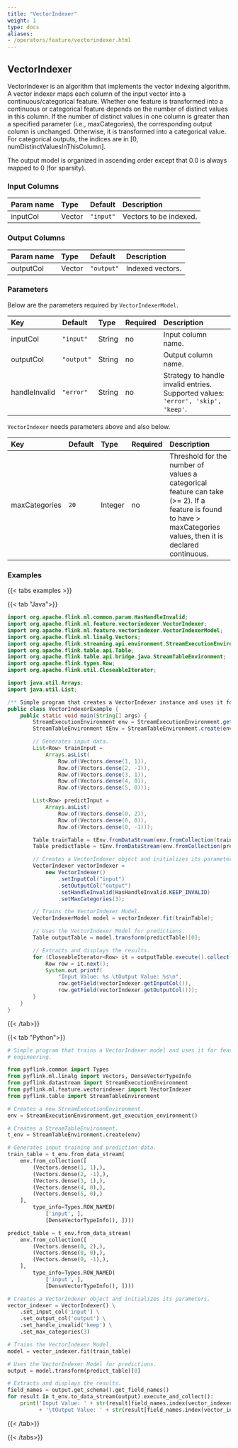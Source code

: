 ```yaml
---
title: "VectorIndexer"
weight: 1
type: docs
aliases:
- /operators/feature/vectorindexer.html
---
```


<!--
Licensed to the Apache Software Foundation (ASF) under one
or more contributor license agreements.  See the NOTICE file
distributed with this work for additional information
regarding copyright ownership.  The ASF licenses this file
to you under the Apache License, Version 2.0 (the
"License"); you may not use this file except in compliance
with the License.  You may obtain a copy of the License at

  http://www.apache.org/licenses/LICENSE-2.0

Unless required by applicable law or agreed to in writing,
software distributed under the License is distributed on an
"AS IS" BASIS, WITHOUT WARRANTIES OR CONDITIONS OF ANY
KIND, either express or implied.  See the License for the
specific language governing permissions and limitations
under the License.
-->

## VectorIndexer

VectorIndexer is an algorithm that implements the vector 
indexing algorithm. A vector indexer maps each column of
the input vector into a continuous/categorical feature.
Whether one feature is transformed into a continuous or
categorical feature depends on the number of distinct 
values in this column. If the number of distinct values
in one column is greater than a specified parameter 
(i.e., maxCategories), the corresponding output column
is unchanged. Otherwise, it is transformed into a 
categorical value. For categorical outputs, the indices
are in [0, numDistinctValuesInThisColumn].

The output model is organized in ascending order except
that 0.0 is always mapped to 0 (for sparsity).

### Input Columns

| Param name | Type   | Default   | Description            |
|:-----------|:-------|:----------|:-----------------------|
| inputCol   | Vector | `"input"` | Vectors to be indexed. |

### Output Columns

| Param name | Type   | Default    | Description      |
|:-----------|:-------|:-----------|:-----------------|
| outputCol  | Vector | `"output"` | Indexed vectors. |

### Parameters

Below are the parameters required by `VectorIndexerModel`.

| Key           | Default    | Type   | Required | Description                                                                      |
|:--------------|:-----------|:-------|:---------|:---------------------------------------------------------------------------------|
| inputCol      | `"input"`  | String | no       | Input column name.                                                               |
| outputCol     | `"output"` | String | no       | Output column name.                                                              |
| handleInvalid | `"error"`  | String | no       | Strategy to handle invalid entries. Supported values: `'error', 'skip', 'keep'`. |

`VectorIndexer` needs parameters above and also below.

| Key           | Default | Type    | Required | Description                                                                                                                                                     |
|:--------------|:--------|:--------|:---------|:----------------------------------------------------------------------------------------------------------------------------------------------------------------|
| maxCategories | `20`    | Integer | no       | Threshold for the number of values a categorical feature can take (>= 2). If a feature is found to have > maxCategories values, then it is declared continuous. |

### Examples

{{< tabs examples >}}

{{< tab "Java">}}

```java
import org.apache.flink.ml.common.param.HasHandleInvalid;
import org.apache.flink.ml.feature.vectorindexer.VectorIndexer;
import org.apache.flink.ml.feature.vectorindexer.VectorIndexerModel;
import org.apache.flink.ml.linalg.Vectors;
import org.apache.flink.streaming.api.environment.StreamExecutionEnvironment;
import org.apache.flink.table.api.Table;
import org.apache.flink.table.api.bridge.java.StreamTableEnvironment;
import org.apache.flink.types.Row;
import org.apache.flink.util.CloseableIterator;

import java.util.Arrays;
import java.util.List;

/** Simple program that creates a VectorIndexer instance and uses it for feature engineering. */
public class VectorIndexerExample {
	public static void main(String[] args) {
		StreamExecutionEnvironment env = StreamExecutionEnvironment.getExecutionEnvironment();
		StreamTableEnvironment tEnv = StreamTableEnvironment.create(env);

		// Generates input data.
		List<Row> trainInput =
			Arrays.asList(
				Row.of(Vectors.dense(1, 1)),
				Row.of(Vectors.dense(2, -1)),
				Row.of(Vectors.dense(3, 1)),
				Row.of(Vectors.dense(4, 0)),
				Row.of(Vectors.dense(5, 0)));

		List<Row> predictInput =
			Arrays.asList(
				Row.of(Vectors.dense(0, 2)),
				Row.of(Vectors.dense(0, 0)),
				Row.of(Vectors.dense(0, -1)));

		Table trainTable = tEnv.fromDataStream(env.fromCollection(trainInput)).as("input");
		Table predictTable = tEnv.fromDataStream(env.fromCollection(predictInput)).as("input");

		// Creates a VectorIndexer object and initializes its parameters.
		VectorIndexer vectorIndexer =
			new VectorIndexer()
				.setInputCol("input")
				.setOutputCol("output")
				.setHandleInvalid(HasHandleInvalid.KEEP_INVALID)
				.setMaxCategories(3);

		// Trains the VectorIndexer Model.
		VectorIndexerModel model = vectorIndexer.fit(trainTable);

		// Uses the VectorIndexer Model for predictions.
		Table outputTable = model.transform(predictTable)[0];

		// Extracts and displays the results.
		for (CloseableIterator<Row> it = outputTable.execute().collect(); it.hasNext(); ) {
			Row row = it.next();
			System.out.printf(
				"Input Value: %s \tOutput Value: %s\n",
				row.getField(vectorIndexer.getInputCol()),
				row.getField(vectorIndexer.getOutputCol()));
		}
	}
}

```

{{< /tab>}}

{{< tab "Python">}}

```python
# Simple program that trains a VectorIndexer model and uses it for feature
# engineering.

from pyflink.common import Types
from pyflink.ml.linalg import Vectors, DenseVectorTypeInfo
from pyflink.datastream import StreamExecutionEnvironment
from pyflink.ml.feature.vectorindexer import VectorIndexer
from pyflink.table import StreamTableEnvironment

# Creates a new StreamExecutionEnvironment.
env = StreamExecutionEnvironment.get_execution_environment()

# Creates a StreamTableEnvironment.
t_env = StreamTableEnvironment.create(env)

# Generates input training and prediction data.
train_table = t_env.from_data_stream(
    env.from_collection([
        (Vectors.dense(1, 1),),
        (Vectors.dense(2, -1),),
        (Vectors.dense(3, 1),),
        (Vectors.dense(4, 0),),
        (Vectors.dense(5, 0),)
    ],
        type_info=Types.ROW_NAMED(
            ['input', ],
            [DenseVectorTypeInfo(), ])))

predict_table = t_env.from_data_stream(
    env.from_collection([
        (Vectors.dense(0, 2),),
        (Vectors.dense(0, 0),),
        (Vectors.dense(0, -1),),
    ],
        type_info=Types.ROW_NAMED(
            ['input', ],
            [DenseVectorTypeInfo(), ])))

# Creates a VectorIndexer object and initializes its parameters.
vector_indexer = VectorIndexer() \
    .set_input_col('input') \
    .set_output_col('output') \
    .set_handle_invalid('keep') \
    .set_max_categories(3)

# Trains the VectorIndexer Model.
model = vector_indexer.fit(train_table)

# Uses the VectorIndexer Model for predictions.
output = model.transform(predict_table)[0]

# Extracts and displays the results.
field_names = output.get_schema().get_field_names()
for result in t_env.to_data_stream(output).execute_and_collect():
    print('Input Value: ' + str(result[field_names.index(vector_indexer.get_input_col())])
          + '\tOutput Value: ' + str(result[field_names.index(vector_indexer.get_output_col())]))

```

{{< /tab>}}

{{< /tabs>}}
